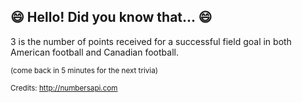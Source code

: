 ## 😄 Hello! Did you know that... 😄
3 is the number of points received for a successful field goal in both American football and Canadian football.

<sup>(come back in 5 minutes for the next trivia)</sup>


<sup>Credits: http://numbersapi.com</sup>
